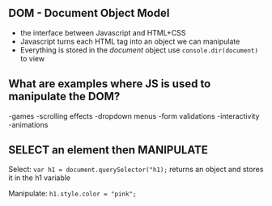 ## DOM - Document Object Model

- the interface between Javascript and HTML+CSS
- Javascript turns each HTML tag into an object we can manipulate
- Everything is stored in the *document* object use `console.dir(document)` to view

## What are examples where JS is used to manipulate the DOM? 
-games
-scrolling effects
-dropdown menus
-form validations
-interactivity
-animations

## SELECT an element then MANIPULATE

Select: 
`var h1 = document.querySelector("h1);`
returns an object and stores it in the h1 variable

Manipulate:
`h1.style.color = "pink";`
